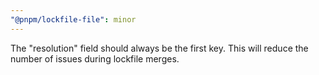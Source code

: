 ```yaml
---
"@pnpm/lockfile-file": minor
---
```


The "resolution" field should always be the first key. This will reduce the number of issues during lockfile merges.
